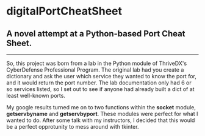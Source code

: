 # digitalPortCheatSheet
## A novel attempt at a Python-based Port Cheat Sheet. 
-------------------------------------------------------
So, this project was born from a lab in the Python module of ThriveDX's CyberDefense Professional Program. The original lab had you create a dictionary and ask the user which service they wanted to know the port for, and it would return the port number. The lab documentation only had 6 or so services listed, so I set out to see if anyone had already built a dict of at least well-known ports. 

My google results turned me on to two functions within the **socket** module, **getservbyname** and **getservbyport**. These modules were perfect for what I wanted to do. After some talk with my instructors, I decided that this would be a perfect opprotunity to mess around with tkinter. 
